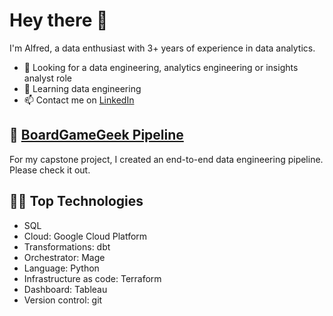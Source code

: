# Hey there 👋

I'm Alfred, a data enthusiast with 3+ years of experience in data analytics.

- 🔭 Looking for a data engineering, analytics engineering or insights analyst role
- 🌱 Learning data engineering
- 📫 Contact me on [LinkedIn](https://www.linkedin.com/in/alfred-zou/)

## 🎲 [BoardGameGeek Pipeline](https://github.com/alfredzou/BoardGameGeek_Pipeline)

For my capstone project, I created an end-to-end data engineering pipeline. Please check it out.

## 👨‍💻 Top Technologies
- SQL
- Cloud: Google Cloud Platform
- Transformations: dbt
- Orchestrator: Mage
- Language: Python
- Infrastructure as code: Terraform
- Dashboard: Tableau
- Version control: git
